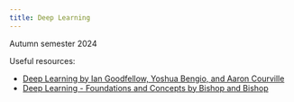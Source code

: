 ```yaml
---
title: Deep Learning
---
```


Autumn semester 2024

Useful resources:

- [Deep Learning by Ian Goodfellow, Yoshua Bengio, and Aaron Courville](https://www.deeplearningbook.org)
- [Deep Learning - Foundations and Concepts by Bishop and Bishop](https://www.bishopbook.com) 
